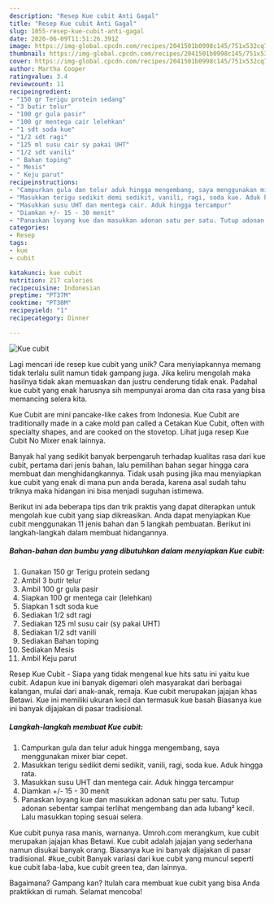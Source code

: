 ```yaml
---
description: "Resep Kue cubit Anti Gagal"
title: "Resep Kue cubit Anti Gagal"
slug: 1055-resep-kue-cubit-anti-gagal
date: 2020-06-09T11:51:26.391Z
image: https://img-global.cpcdn.com/recipes/2041501b0998c145/751x532cq70/kue-cubit-foto-resep-utama.jpg
thumbnail: https://img-global.cpcdn.com/recipes/2041501b0998c145/751x532cq70/kue-cubit-foto-resep-utama.jpg
cover: https://img-global.cpcdn.com/recipes/2041501b0998c145/751x532cq70/kue-cubit-foto-resep-utama.jpg
author: Martha Cooper
ratingvalue: 3.4
reviewcount: 11
recipeingredient:
- "150 gr Terigu protein sedang"
- "3 butir telur"
- "100 gr gula pasir"
- "100 gr mentega cair lelehkan"
- "1 sdt soda kue"
- "1/2 sdt ragi"
- "125 ml susu cair sy pakai UHT"
- "1/2 sdt vanili"
- " Bahan toping"
- " Mesis"
- " Keju parut"
recipeinstructions:
- "Campurkan gula dan telur aduk hingga mengembang, saya menggunakan mixer biar cepet."
- "Masukkan terigu sedikit demi sedikit, vanili, ragi, soda kue. Aduk hingga rata."
- "Masukkan susu UHT dan mentega cair. Aduk hingga tercampur"
- "Diamkan +/- 15 - 30 menit"
- "Panaskan loyang kue dan masukkan adonan satu per satu. Tutup adonan sebentar sampai terlihat mengembang dan ada lubang² kecil. Lalu masukkan toping sesuai selera."
categories:
- Resep
tags:
- kue
- cubit

katakunci: kue cubit 
nutrition: 217 calories
recipecuisine: Indonesian
preptime: "PT37M"
cooktime: "PT30M"
recipeyield: "1"
recipecategory: Dinner

---
```



![Kue cubit](https://img-global.cpcdn.com/recipes/2041501b0998c145/751x532cq70/kue-cubit-foto-resep-utama.jpg)

Lagi mencari ide resep kue cubit yang unik? Cara menyiapkannya memang tidak terlalu sulit namun tidak gampang juga. Jika keliru mengolah maka hasilnya tidak akan memuaskan dan justru cenderung tidak enak. Padahal kue cubit yang enak harusnya sih mempunyai aroma dan cita rasa yang bisa memancing selera kita.

Kue Cubit are mini pancake-like cakes from Indonesia. Kue Cubit are traditionally made in a cake mold pan called a Cetakan Kue Cubit, often with specialty shapes, and are cooked on the stovetop. Lihat juga resep Kue Cubit No Mixer enak lainnya.

Banyak hal yang sedikit banyak berpengaruh terhadap kualitas rasa dari kue cubit, pertama dari jenis bahan, lalu pemilihan bahan segar hingga cara membuat dan menghidangkannya. Tidak usah pusing jika mau menyiapkan kue cubit yang enak di mana pun anda berada, karena asal sudah tahu triknya maka hidangan ini bisa menjadi suguhan istimewa.


Berikut ini ada beberapa tips dan trik praktis yang dapat diterapkan untuk mengolah kue cubit yang siap dikreasikan. Anda dapat menyiapkan Kue cubit menggunakan 11 jenis bahan dan 5 langkah pembuatan. Berikut ini langkah-langkah dalam membuat hidangannya.

<!--inarticleads1-->

##### Bahan-bahan dan bumbu yang dibutuhkan dalam menyiapkan Kue cubit:

1. Gunakan 150 gr Terigu protein sedang
1. Ambil 3 butir telur
1. Ambil 100 gr gula pasir
1. Siapkan 100 gr mentega cair (lelehkan)
1. Siapkan 1 sdt soda kue
1. Sediakan 1/2 sdt ragi
1. Sediakan 125 ml susu cair (sy pakai UHT)
1. Sediakan 1/2 sdt vanili
1. Sediakan  Bahan toping
1. Sediakan  Mesis
1. Ambil  Keju parut


Resep Kue Cubit - Siapa yang tidak mengenal kue hits satu ini yaitu kue cubit. Adapun kue ini banyak digemari oleh masyarakat dari berbagai kalangan, mulai dari anak-anak, remaja. Kue cubit merupakan jajajan khas Betawi. Kue ini memiliki ukuran kecil dan termasuk kue basah Biasanya kue ini banyak dijajakan di pasar tradisional. 

<!--inarticleads2-->

##### Langkah-langkah membuat Kue cubit:

1. Campurkan gula dan telur aduk hingga mengembang, saya menggunakan mixer biar cepet.
1. Masukkan terigu sedikit demi sedikit, vanili, ragi, soda kue. Aduk hingga rata.
1. Masukkan susu UHT dan mentega cair. Aduk hingga tercampur
1. Diamkan +/- 15 - 30 menit
1. Panaskan loyang kue dan masukkan adonan satu per satu. Tutup adonan sebentar sampai terlihat mengembang dan ada lubang² kecil. Lalu masukkan toping sesuai selera.


Kue cubit punya rasa manis, warnanya. Umroh.com merangkum, kue cubit merupakan jajajan khas Betawi. Kue cubit adalah jajajan yang sederhana namun disukai banyak orang. Biasanya kue ini banyak dijajakan di pasar tradisional. #kue_cubit Banyak variasi dari kue cubit yang muncul seperti kue cubit laba-laba, kue cubit green tea, dan lainnya. 

Bagaimana? Gampang kan? Itulah cara membuat kue cubit yang bisa Anda praktikkan di rumah. Selamat mencoba!

